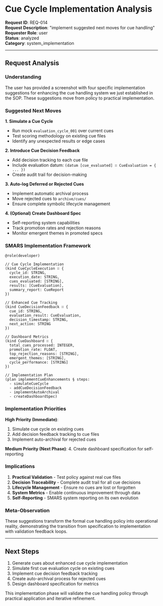 # Cue Cycle Implementation Analysis

**Request ID**: REQ-014  
**Request Description**: "implement suggested next moves for cue handling"  
**Requester Role**: user  
**Status**: analyzed  
**Category**: system_implementation  

---

## Request Analysis

### Understanding
The user has provided a screenshot with four specific implementation suggestions for enhancing the cue handling system we just established in the SOP. These suggestions move from policy to practical implementation.

### Suggested Next Moves

**1. Simulate a Cue Cycle**
- Run mock `evaluation_cycle_001` over current cues
- Test scoring methodology on existing cue files
- Identify any unexpected results or edge cases

**2. Introduce Cue Decision Feedback**
- Add decision tracking to each cue file
- Include evaluation datum: `(datum [cue_evaluated] ∷ CueEvaluation = { ... })`
- Create audit trail for decision-making

**3. Auto-log Deferred or Rejected Cues**
- Implement automatic archival process
- Move rejected cues to `archive/cues/`
- Ensure complete symbolic lifecycle management

**4. (Optional) Create Dashboard Spec**
- Self-reporting system capabilities
- Track promotion rates and rejection reasons
- Monitor emergent themes in promoted specs

### SMARS Implementation Framework

```smars
@role(developer)

// Cue Cycle Implementation
(kind CueCycleExecution ∷ {
  cycle_id: STRING,
  execution_date: STRING,
  cues_evaluated: [STRING],
  results: [CueEvaluation],
  summary_report: CueReport
})

// Enhanced Cue Tracking
(kind CueDecisionFeedback ∷ {
  cue_id: STRING,
  evaluation_result: CueEvaluation,
  decision_timestamp: STRING,
  next_action: STRING
})

// Dashboard Metrics
(kind CueDashboard ∷ {
  total_cues_processed: INTEGER,
  promotion_rate: FLOAT,
  top_rejection_reasons: [STRING],
  emergent_themes: [STRING],
  cycle_performance: [STRING]
})

// Implementation Plan
(plan implementCueEnhancements § steps:
  - simulateCueCycle
  - addCueDecisionFeedback
  - implementAutoArchival
  - createDashboardSpec)
```

### Implementation Priorities

**High Priority (Immediate)**:
1. Simulate cue cycle on existing cues
2. Add decision feedback tracking to cue files
3. Implement auto-archival for rejected cues

**Medium Priority (Next Phase)**:
4. Create dashboard specification for self-reporting

### Implications
1. **Practical Validation** - Test policy against real cue files
2. **Decision Traceability** - Complete audit trail for all cue decisions
3. **Lifecycle Management** - Ensure no cues are lost or forgotten
4. **System Metrics** - Enable continuous improvement through data
5. **Self-Reporting** - SMARS system reporting on its own evolution

### Meta-Observation
These suggestions transform the formal cue handling policy into operational reality, demonstrating the transition from specification to implementation with validation feedback loops.

---

## Next Steps

1. Generate cues about enhanced cue cycle implementation
2. Simulate first cue evaluation cycle on existing cues
3. Implement cue decision feedback tracking
4. Create auto-archival process for rejected cues
5. Design dashboard specification for metrics

This implementation phase will validate the cue handling policy through practical application and iterative refinement.